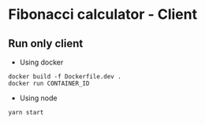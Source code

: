 # Fibonacci calculator - Client

## Run only client

- Using docker

```console
docker build -f Dockerfile.dev .
docker run CONTAINER_ID
```

- Using node

```console
yarn start
```
